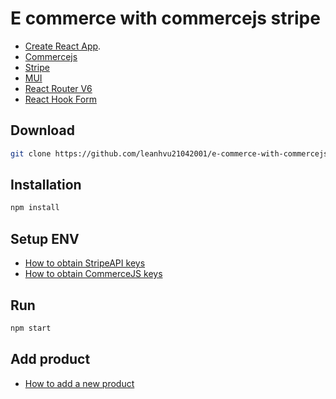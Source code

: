 # E commerce with commercejs stripe

- [Create React App](https://github.com/facebook/create-react-app).
- [Commercejs](https://commercejs.com/docs/sdk/getting-started/)
- [Stripe](https://stripe.com/)
- [MUI](https://mui.com/)
- [React Router V6](https://reactrouter.com/)
- [React Hook Form](https://react-hook-form.com/)

## Download

```sh
git clone https://github.com/leanhvu21042001/e-commerce-with-commercejs-stripe.git
```

## Installation

```sh
npm install
```

## Setup ENV

- [How to obtain StripeAPI keys](https://stripe.com/docs/keys#obtain-api-keys)
- [How to obtain CommerceJS keys](https://commercejs.com/docs/sdk/getting-started#installation)

## Run

```sh
npm start
```

## Add product

- [How to add a new product](https://commercejs.com/support/513221-adding-a-product/)

<!--
npm install @mui/material @emotion/react @emotion/styled @mui/icons-material @chec/commerce.js @stripe/react-stripe-js @stripe/stripe-js react-router-dom react-hook-form
 -->
